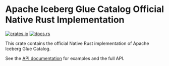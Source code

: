 <!--
  ~ Licensed to the Apache Software Foundation (ASF) under one
  ~ or more contributor license agreements.  See the NOTICE file
  ~ distributed with this work for additional information
  ~ regarding copyright ownership.  The ASF licenses this file
  ~ to you under the Apache License, Version 2.0 (the
  ~ "License"); you may not use this file except in compliance
  ~ with the License.  You may obtain a copy of the License at
  ~
  ~   http://www.apache.org/licenses/LICENSE-2.0
  ~
  ~ Unless required by applicable law or agreed to in writing,
  ~ software distributed under the License is distributed on an
  ~ "AS IS" BASIS, WITHOUT WARRANTIES OR CONDITIONS OF ANY
  ~ KIND, either express or implied.  See the License for the
  ~ specific language governing permissions and limitations
  ~ under the License.
-->

# Apache Iceberg Glue Catalog Official Native Rust Implementation

[![crates.io](https://img.shields.io/crates/v/iceberg.svg)](https://crates.io/crates/iceberg-catalog-glue)
[![docs.rs](https://img.shields.io/docsrs/iceberg.svg)](https://docs.rs/iceberg/latest/iceberg-catalog-glue/)

This crate contains the official Native Rust implementation of Apache Iceberg Glue Catalog.

See the [API documentation](https://docs.rs/iceberg-catalog-glue/latest) for examples and the full API.
